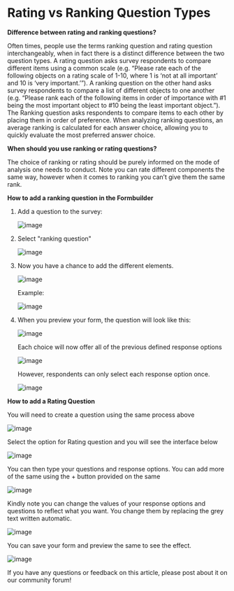 # Rating vs Ranking Question Types

**Difference between rating and ranking questions?**

Often times, people use the terms ranking question and rating question interchangeably, when in fact there is a distinct difference between the two question types. A rating question asks survey respondents to compare different items using a common scale (e.g. “Please rate each of the following objects on a rating scale of 1-10, where 1 is ‘not at all important’ and 10 is ‘very important.’”). A ranking question on the other hand asks survey respondents to compare a list of different objects to one another (e.g. “Please rank each of the following items in order of importance with #1 being the most important object to #10 being the least important object.”). The Ranking question asks respondents to compare items to each other by placing them in order of preference. When analyzing ranking questions, an average ranking is calculated for each answer choice, allowing you to quickly evaluate the most preferred answer choice. 

**When should you use ranking or rating questions?**

The choice of ranking or rating should be purely informed on the mode of analysis one needs to conduct. Note you can rate different components the same way, however when it comes to ranking you can’t give them the same rank.

**How to add a ranking question in the Formbuilder**

1. Add a question to the survey:

    ![image](/images/rating_ranking/add_question.png)

2. Select "ranking question"

    ![image](/images/rating_ranking/ranking.png)

3. Now you have a chance to add the different elements. 

    ![image](/images/rating_ranking/elements.png)

    Example:

    ![image](/images/rating_ranking/example.png)

4. When you preview your form, the question will look like this:

    ![image](/images/rating_ranking/preview_question.png)

    Each choice will now offer all of the previous defined response options

    ![image](/images/rating_ranking/preview_options.png)

    However, respondents can only select each response option once.

    ![image](/images/rating_ranking/preview_response.png)

**How to add a Rating Question**

You will need to create a question using the same process above

![image](/images/rating_ranking/create_question.png)

Select the option for Rating question and you will see the interface below

![image](/images/rating_ranking/rating.png)

You can then type your questions and response options. You can add more of the same using the + button provided on the same

![image](/images/rating_ranking/more_questions.png)

Kindly note you can change the values of your response options and questions to reflect what you want. You change them by replacing the grey text written automatic.

![image](/images/rating_ranking/change_values.png)

You can save your form and preview the same to see the effect.

![image](/images/rating_ranking/preview_rating.png)

If you have any questions or feedback on this article, please post about it on our community forum! 
